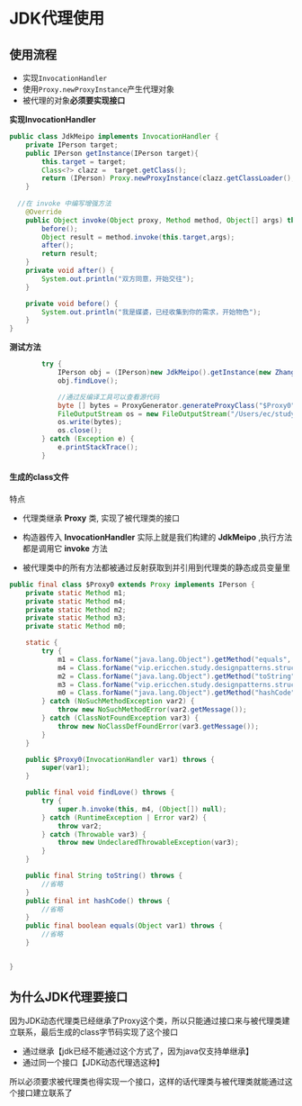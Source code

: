# JDK代理使用

## 使用流程

- 实现`InvocationHandler `
- 使用`Proxy.newProxyInstance`产生代理对象
- 被代理的对象**必须要实现接口**

**实现InvocationHandler**

```java
public class JdkMeipo implements InvocationHandler {
    private IPerson target;
    public IPerson getInstance(IPerson target){
        this.target = target;
        Class<?> clazz =  target.getClass();
        return (IPerson) Proxy.newProxyInstance(clazz.getClassLoader(),clazz.getInterfaces(),this);
    }
  
  //在 invoke 中编写增强方法
    @Override
    public Object invoke(Object proxy, Method method, Object[] args) throws Throwable {
        before();
        Object result = method.invoke(this.target,args);
        after();
        return result;
    }
    private void after() {
        System.out.println("双方同意，开始交往");
    }

    private void before() {
        System.out.println("我是媒婆，已经收集到你的需求，开始物色");
    }
}

```

**测试方法**

```java
        try {
            IPerson obj = (IPerson)new JdkMeipo().getInstance(new Zhangsan());
            obj.findLove();

            //通过反编译工具可以查看源代码
            byte [] bytes = ProxyGenerator.generateProxyClass("$Proxy0",new Class[]{IPerson.class});
            FileOutputStream os = new FileOutputStream("/Users/ec/study/Notes/01-design-patterns/00-code/note-design-patterns/src/main/java/vip/ericchen/study/designpatterns/structural/proxy/dynamic/jdkproxy/$Proxy0.class");
            os.write(bytes);
            os.close();
        } catch (Exception e) {
            e.printStackTrace();
        }
```

#### 生成的class文件

特点

- 代理类继承 **Proxy** 类, 实现了被代理类的接口
- 构造器传入 **InvocationHandler** 实际上就是我们构建的 **JdkMeipo** ,执行方法都是调用它 **invoke** 方法

- 被代理类中的所有方法都被通过反射获取到并引用到代理类的静态成员变量里

```java
public final class $Proxy0 extends Proxy implements IPerson {
    private static Method m1;
    private static Method m4;
    private static Method m2;
    private static Method m3;
    private static Method m0;

    static {
        try {
            m1 = Class.forName("java.lang.Object").getMethod("equals", Class.forName("java.lang.Object"));
            m4 = Class.forName("vip.ericchen.study.designpatterns.structural.proxy.dynamic.jdkproxy.IPerson").getMethod("findLove");
            m2 = Class.forName("java.lang.Object").getMethod("toString");
            m3 = Class.forName("vip.ericchen.study.designpatterns.structural.proxy.dynamic.jdkproxy.IPerson").getMethod("buyInsure");
            m0 = Class.forName("java.lang.Object").getMethod("hashCode");
        } catch (NoSuchMethodException var2) {
            throw new NoSuchMethodError(var2.getMessage());
        } catch (ClassNotFoundException var3) {
            throw new NoClassDefFoundError(var3.getMessage());
        }
    }

    public $Proxy0(InvocationHandler var1) throws {
        super(var1);
    }

    public final void findLove() throws {
        try {
            super.h.invoke(this, m4, (Object[]) null);
        } catch (RuntimeException | Error var2) {
            throw var2;
        } catch (Throwable var3) {
            throw new UndeclaredThrowableException(var3);
        }
    }

    public final String toString() throws {
        //省略
    }
    public final int hashCode() throws {
        //省略
    }
    public final boolean equals(Object var1) throws {
        //省略
    }


}

```

## 为什么JDK代理要接口

因为JDK动态代理类已经继承了Proxy这个类，所以只能通过接口来与被代理类建立联系，最后生成的class字节码实现了这个接口

- 通过继承【jdk已经不能通过这个方式了，因为java仅支持单继承】
- 通过同一个接口【JDK动态代理选这种】

所以必须要求被代理类也得实现一个接口，这样的话代理类与被代理类就能通过这个接口建立联系了



